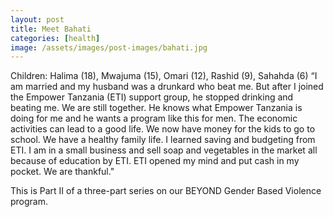 ```yaml
---
layout: post
title: Meet Bahati
categories: [health]
image: /assets/images/post-images/bahati.jpg
---
```


Children: Halima (18), Mwajuma (15), Omari (12), Rashid (9), Sahahda (6) “I am married and my husband was a drunkard who beat me. But after I joined the Empower Tanzania (ETI) support group, he stopped drinking and beating me. We are still together. He knows what Empower Tanzania is doing for me and he wants a program like this for men. The economic activities can lead to a good life. We now have money for the kids to go to school. We have a healthy family life. I learned saving and budgeting from ETI. I am in a small business and sell soap and vegetables in the market all because of education by ETI. ETI opened my mind and put cash in my pocket. We are thankful."

This is Part II of a three-part series on our BEYOND Gender Based Violence program.
